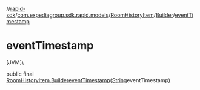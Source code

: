 //[rapid-sdk](../../../../index.md)/[com.expediagroup.sdk.rapid.models](../../index.md)/[RoomHistoryItem](../index.md)/[Builder](index.md)/[eventTimestamp](event-timestamp.md)

# eventTimestamp

[JVM]\

public final [RoomHistoryItem.Builder](index.md)[eventTimestamp](event-timestamp.md)([String](https://docs.oracle.com/javase/8/docs/api/java/lang/String.html)eventTimestamp)
